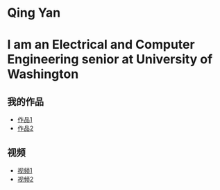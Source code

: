 #   Qing Yan

#   I am an Electrical and Computer Engineering senior at University of Washington
    
## 我的作品
- [作品1](link_to_your_work1)
- [作品2](link_to_your_work2)

## 视频
- [视频1](link_to_your_video1)
- [视频2](link_to_your_video2)
